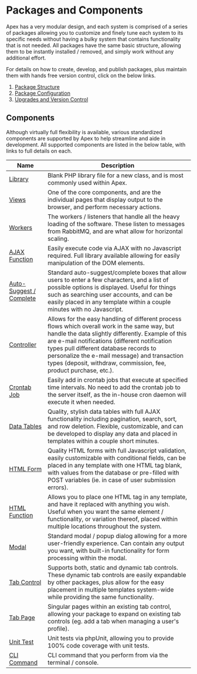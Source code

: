
# Packages and Components

Apex has a very modular design, and each system is comprised of a series of packages allowing you to customize
and finely tune each system to its specific needs without having a bulky system that contains functionality
that is not needed.  All packages have the same basic structure, allowing them to be instantly installed /
removed, and simply work without any additional effort.

For details on how to create, develop, and publish packages, plus maintain them with hands free version
control, click on the below links.

1. [Package Structure](packages_structure.md)
2. [Package Configuration](packages_config.md)
3. [Upgrades and Version Control](upgrades.md)


<a name="#components"></a>
## Components

Although virtually full flexibility is available, various standardized components are supported by Apex to
help streamline and aide in development.  All supported components are listed in the below table, with links
to full details on each.

Name | Description 
------------- |------------- 
[Library](components/lib.md) | Blank PHP library file for a new class, and is most commonly used within Apex. 
[Views](components/view.md) | One of the core components, and are the individual pages that display output to the browser, and perform necessary actions.
[Workers](components/worker.md) | The workers / listeners that handle all the heavy loading of the software. These listen to messages from RabbitMQ, and are what allow for horizontal scaling. 
[AJAX Function](components/ajax.md) | Easily execute code via AJAX with no Javascript required.  Full library available allowing for easily manipulation of the DOM elements. 
[Auto-Suggest / Complete](components/autosuggest.md) | Standard auto-suggest/complete boxes that allow users to enter a few characters, and a list of possible options is displayed.  Useful for things such as searching user accounts, and can be easily placed in any template within a couple minutes with no Javascript.
[Controller](components/controller.md) | Allows for the easy handling of different process flows which overall work in the same way, but handle the data slightly differently. Example of this are e-mail notifications (different notification types pull different database records to personalize the e-mail message) and transaction types (deposit, withdraw, commission, fee, product purchase, etc.). 
[Crontab Job](components/cron.md) | Easily add in crontab jobs that execute at specified time intervals.  No need to add the crontab job to the server itself, as the in-house cron daemon will execute it when needed. 
[Data Tables](components/table.md) | Quality, stylish data tables with full AJAX functionality including pagination, search, sort, and row deletion.  Flexible, customizable, and can be developed to display any data and placed in templates within a couple short minutes. 
[HTML Form](components/form.md) | Quality HTML forms with full Javascript validation, easily customizable with conditional fields, can be placed in any template with one HTML tag blank, with values from the database or pre-filled with POST variables (ie. in case of user submission errors). 
[HTML Function](components/htmlfunc.md) | Allows you to place one HTML tag in any template, and have it replaced with anything you wish.  Useful when you want the same element / functionality, or variation thereof, placed within multiple locations throughout the system.
[Modal](components/modal.md) | Standard modal / popup dialog allowing for a more user-friendly experience. Can contain any output you want, with built-in functionality for form processing within the modal. 
[Tab Control](components/tabcontrol.md) | Supports both, static and dynamic tab controls. These dynamic tab controls are easily expandable by other packages, plus allow for the easy placement in multiple templates system-wide while providing the same functionality. 
[Tab Page](components/tabpage.md) | Singular pages within an existing tab control, allowing your package to expand on existing tab controls (eg. add a tab when managing a user's profile). 
[Unit Test](components/test.md) | Unit tests via phpUnit, allowing you to provide 100% code coverage with unit tests. 
[CLI Command](components/cli.md) | CLI command that you perform from via the terminal / console.


